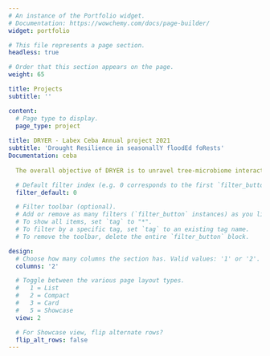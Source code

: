 ```yaml
---
# An instance of the Portfolio widget.
# Documentation: https://wowchemy.com/docs/page-builder/
widget: portfolio

# This file represents a page section.
headless: true

# Order that this section appears on the page.
weight: 65

title: Projects
subtitle: ''

content:
  # Page type to display.  
  page_type: project
  
title: DRYER - Labex Ceba Annual project 2021
subtitle: 'Drought Resilience in seasonallY floodEd foRests'
Documentation: ceba
  
  The overall objective of DRYER is to unravel tree-microbiome interactions in response to predicted CC. We will investigate the vulnerability to drought of tree species strongly associated (specialist) or not (generalist) to SFF. Very few studies have cross-examined for SFF species multiple drought traits with the associated microbial community and tested whether the duration of drought periods could influence their resistance and resilience to future droughts. To address this question, we suggest a two-fold multidisciplinary approach which combines field sampling with greenhouse experiment. First, we will determine if the natural variability of mechanistic drought tolerance plant traits are linked to root microbiome of tree species co-occurring in SFF (specialist or generalist).

  # Default filter index (e.g. 0 corresponds to the first `filter_button` instance below).
  filter_default: 0

  # Filter toolbar (optional).
  # Add or remove as many filters (`filter_button` instances) as you like.
  # To show all items, set `tag` to "*".
  # To filter by a specific tag, set `tag` to an existing tag name.
  # To remove the toolbar, delete the entire `filter_button` block.

design:
  # Choose how many columns the section has. Valid values: '1' or '2'.
  columns: '2'

  # Toggle between the various page layout types.
  #   1 = List
  #   2 = Compact
  #   3 = Card
  #   5 = Showcase
  view: 2

  # For Showcase view, flip alternate rows?
  flip_alt_rows: false
---
```

